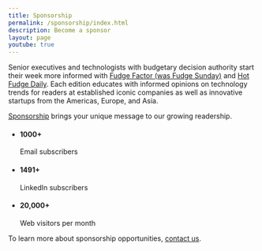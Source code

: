 ```yaml
---
title: Sponsorship
permalink: /sponsorship/index.html
description: Become a sponsor
layout: page
youtube: true
---
```


Senior executives and technologists with budgetary decision authority start their week more informed with [Fudge Factor (was Fudge Sunday)](https://fudge.org) and [Hot Fudge Daily](https://hot.fudge.org). Each edition educates with informed opinions on technology trends for readers at established iconic companies as well as innovative startups from the Americas, Europe, and Asia.

[Sponsorship](mailto:newsletter@fudge.org?SUBJECT=Sponsorship+of+Newsletter) brings your unique message to our growing readership.
 <ul class="wrapper grid mt-l-xl" role="list" data-rows="masonry" data-layout="33-33-33">
    <li class="card flow overflow-hidden">
      <h4>1000+</h4>
      Email subscribers
    </li>
    <li class="card flow overflow-hidden">
      <h4>1491+</h4>
      LinkedIn subscribers
    </li>
    <li class="card flow overflow-hidden">
      <h4>20,000+</h4>
      Web visitors per month
    </li>
 </ul>

To learn more about sponsorship opportunities, [contact us](mailto:newsletter@fudge.org?SUBJECT=Sponsorship+of+Newsletter).
